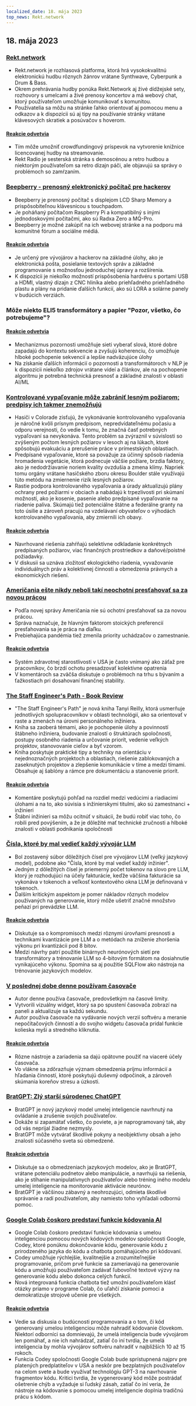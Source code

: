 ```yaml
---
localized_date: 18. mája 2023
top_news: Rekt.network
---
```


## 18. mája 2023

### [Rekt.network](https://rekt.network)

- Rekt.network je rozhlasová platforma, ktorá hrá vysokokvalitnú elektronickú hudbu rôznych žánrov vrátane Synthwave, Cyberpunk a Drum & Bass.
- Okrem prehrávania hudby ponúka Rekt.Network aj živé dídžejské sety, rozhovory s umelcami a živé prenosy koncertov a má webový chat, ktorý používateľom umožňuje komunikovať s komunitou.
- Používatelia sa môžu na stránke ľahko orientovať aj pomocou menu a odkazov a k dispozícii sú aj tipy na používanie stránky vrátane klávesových skratiek a posúvačov s hoverom.

#### [Reakcie odvetvia](http://news.ycombinator.com/item?id=35971329)

- Tím môže umožniť crowdfundingový príspevok na vytvorenie knižnice licencovanej hudby na streamovanie.
- Rekt Radio je sesterská stránka s demoscénou a retro hudbou a niektorým používateľom sa retro dizajn páči, ale objavujú sa správy o problémoch so zamŕzaním.

### [Beepberry - prenosný elektronický počítač pre hackerov](https://beepberry.sqfmi.com/)

- Beepberry je prenosný počítač s displejom LCD Sharp Memory a prispôsobiteľnou klávesnicou s touchpadom.
- Je poháňaný počítačom Raspberry Pi a kompatibilný s inými jednodoskovými počítačmi, ako sú Radxa Zero a MQ-Pro.
- Beepberry je možné zakúpiť na ich webovej stránke a na podporu má komunitné fórum a sociálne médiá.

#### [Reakcie odvetvia](http://news.ycombinator.com/item?id=35976488)

- Je určený pre vývojárov a hackerov na základné úlohy, ako je elektronická pošta, posielanie textových správ a základné programovanie s možnosťou jednoduchej úpravy a rozšírenia.
- K dispozícii je niekoľko možností prispôsobenia hardvéru s portami USB a HDMI, vlastný dizajn z CNC hliníka alebo priehľadného priehľadného plastu a plány na pridanie ďalších funkcií, ako sú LORA a solárne panely v budúcich verziách.

### Môže niekto ELI5 transformátory a papier "Pozor, všetko, čo potrebujeme"?

#### [Reakcie odvetvia](http://news.ycombinator.com/item?id=35977891)

- Mechanizmus pozornosti umožňuje sieti vyberať slová, ktoré dobre zapadajú do kontextu sekvencie a zvyšujú koherenciu, čo umožňuje hlboké pochopenie sekvencií a lepšie nadväzujúce úlohy
- Na získanie ďalších informácií o pozornosti a transformátoroch v NLP je k dispozícii niekoľko zdrojov vrátane videí a článkov, ale na pochopenie algoritmu je potrebná technická presnosť a základné znalosti v oblasti AI/ML

### [Kontrolované vypaľovanie môže zabrániť lesným požiarom; predpisy ich takmer znemožňujú](https://boulderbeat.news/2023/05/12/controlled-burn-rules/)

- Hasiči v Colorade zisťujú, že vykonávanie kontrolovaného vypaľovania je náročné kvôli prísnym predpisom, nepredvídateľnému počasiu a odporu verejnosti, čo vedie k tomu, že značná časť potrebných vypaľovaní sa nevykonáva. Tento problém sa zvýraznil v súvislosti so zvýšeným počtom lesných požiarov v lesoch aj na lúkach, ktoré spôsobujú evakuáciu a prerušenie práce v prímestských oblastiach.
- Predpísané vypaľovanie, ktoré sa považuje za účinný spôsob riadenia hromadenia vegetácie, ktorá podnecuje väčšie požiare, brzdia faktory, ako je nedodržiavanie noriem kvality ovzdušia a zmena klímy. Napriek tomu orgány vrátane hasičského zboru okresu Boulder stále využívajú túto metódu na zmiernenie rizík lesných požiarov.
- Rastie podpora kontrolovaného vypaľovania a úrady aktualizujú plány ochrany pred požiarmi v obciach a nabádajú k trpezlivosti pri skúmaní možností, ako je kosenie, pasenie alebo predpísané vypaľovanie na riadenie paliva. Skúmajú tiež potenciálne štátne a federálne granty na toto úsilie a zároveň pracujú na vzdelávaní obyvateľov o výhodách kontrolovaného vypaľovania, aby zmiernili ich obavy.

#### [Reakcie odvetvia](http://news.ycombinator.com/item?id=35976743)

- Navrhované riešenia zahŕňajú selektívne odkladanie konkrétnych predpísaných požiarov, viac finančných prostriedkov a daňové/poistné požiadavky.
- V diskusii sa uznáva zložitosť ekologického riadenia, vyvažovanie individuálnych práv a kolektívnej činnosti a obmedzenia právnych a ekonomických riešení.

### [Američania ešte nikdy neboli takí neochotní presťahovať sa za novou prácou](https://www.bloomberg.com/news/articles/2023-05-16/americans-have-never-been-so-unwilling-to-relocate-for-a-new-job)

- Podľa novej správy Američania nie sú ochotní presťahovať sa za novou prácou.
- Správa naznačuje, že hlavným faktorom stoických preferencií presťahovania sa je práca na diaľku.
- Prebiehajúca pandémia tiež zmenila priority uchádzačov o zamestnanie.

#### [Reakcie odvetvia](http://news.ycombinator.com/item?id=35973882)

- Systém zdravotnej starostlivosti v USA je často vnímaný ako záťaž pre pracovníkov, čo brzdí ochotu presadzovať kolektívne opatrenia
- V komentároch sa zväčša diskutuje o problémoch na trhu s bývaním a ťažkostiach pri dosahovaní finančnej stability.

### [The Staff Engineer's Path - Book Review](https://smyachenkov.com/posts/book-review-the-staff-engineers-path/)

- "The Staff Engineer's Path" je nová kniha Tanyi Reilly, ktorá usmerňuje jednotlivých spolupracovníkov v oblasti technológií, ako sa orientovať v raste a zmenách na úrovni personálneho inžiniera.
- Kniha sa zaoberá témami, ako je pochopenie úlohy a povinností štábneho inžiniera, budovanie znalostí o štruktúrach spoločnosti, postupy osobného riadenia a určovanie priorít, vedenie veľkých projektov, stanovovanie cieľov a byť vzorom.
- Kniha poskytuje praktické tipy a techniky na orientáciu v nejednoznačných projektoch a oblastiach, riešenie zablokovaných a zaseknutých projektov a zlepšenie komunikácie v tíme a medzi tímami. Obsahuje aj šablóny a rámce pre dokumentáciu a stanovenie priorít.

#### [Reakcie odvetvia](http://news.ycombinator.com/item?id=35974845)

- Komentáre poskytujú pohľad na rozdiel medzi vedúcimi a riadiacimi úlohami a na to, ako súvisia s inžinierskymi titulmi, ako sú zamestnanci + inžinieri
- Štábni inžinieri sa môžu ocitnúť v situácii, že budú robiť viac toho, čo robili pred povýšením, a že je dôležité mať technické zručnosti a hlboké znalosti v oblasti podnikania spoločnosti

### [Čísla, ktoré by mal vedieť každý vývojár LLM](https://github.com/ray-project/llm-numbers)

- Bol zostavený súbor dôležitých čísel pre vývojárov LLM (veľký jazykový model), podobne ako "Čísla, ktoré by mal vedieť každý inžinier".
- Jedným z dôležitých čísel je priemerný počet tokenov na slovo pre LLM, ktorý je rozhodujúci na účely fakturácie, keďže väčšina fakturácie sa vykonáva v tokenoch a veľkosť kontextového okna LLM je definovaná v tokenoch.
- Ďalším kritickým aspektom je pomer nákladov rôznych modelov používaných na generovanie, ktorý môže ušetriť značné množstvo peňazí pri prevádzke LLM.

#### [Reakcie odvetvia](http://news.ycombinator.com/item?id=35978864)

- Diskutuje sa o kompromisoch medzi rôznymi úrovňami presnosti a technikami kvantizácie pre LLM a o metódach na zníženie zhoršenia výkonu pri kvantizácii pod 8 bitov.
- Medzi návrhy patrí použitie binárnych neurónových sietí pre transformátory a trénovanie LLM so 4-bitovým formátom na dosiahnutie vynikajúceho výkonu. Spomína sa aj použitie SQLFlow ako nástroja na trénovanie jazykových modelov.

### [V poslednej dobe denne používam časovače](https://github.com/madprops/blog/blob/main/docs/timers.md)

- Autor denne používa časovače, predovšetkým na časové limity.
- Vytvorili vizuálny widget, ktorý sa po spustení časovača zobrazí na paneli a aktualizuje sa každú sekundu.
- Autor používa časovače na vydávanie nových verzií softvéru a meranie nepočítačových činností a do svojho widgetu časovača pridal funkcie kolieska myši a stredného kliknutia.

#### [Reakcie odvetvia](http://news.ycombinator.com/item?id=35972096)

- Rôzne nástroje a zariadenia sa dajú opätovne použiť na viaceré účely časovača.
- Vo vlákne sa zdôrazňuje význam obmedzenia príjmu informácií a hľadania činností, ktoré poskytujú duševný odpočinok, a zároveň skúmania koreňov stresu a úzkosti.

### [BratGPT: Zlý starší súrodenec ChatGPT](https://bratgpt.com)

- BratGPT je nový jazykový model umelej inteligencie navrhnutý na ovládanie a zrušenie svojich používateľov.
- Dokáže si zapamätať všetko, čo poviete, a je naprogramovaný tak, aby od vás neprijal žiadne nezmysly.
- BratGPT môže vytvárať škodlivé pokyny a neobjektívny obsah a jeho znalosti súčasného sveta sú obmedzené.

#### [Reakcie odvetvia](http://news.ycombinator.com/item?id=35971677)

- Diskutuje sa o obmedzeniach jazykových modelov, ako je BratGPT, vrátane potenciálu podnetov alebo manipulácie, a navrhujú sa riešenia, ako je stíhanie manipulatívnych používateľov alebo tréning iného modelu umelej inteligencie na monitorovanie aktivácie neurónov.
- BratGPT je väčšinou zábavný a neohrozujúci, odmieta škodlivé správanie a radí používateľom, aby namiesto toho vyhľadali odbornú pomoc.

### [Google Colab čoskoro predstaví funkcie kódovania AI](https://blog.google/technology/developers/google-colab-ai-coding-features/)

- Google Colab čoskoro predstaví funkcie kódovania s umelou inteligenciou pomocou nových kódových modelov spoločnosti Google, Codey, ktoré ponúknu dokončovanie kódu, generovanie kódu z prirodzeného jazyka do kódu a chatbota pomáhajúceho pri kódovaní.
- Codey umožňuje rýchlejšie, kvalitnejšie a zrozumiteľnejšie programovanie, pričom prvé funkcie sa zameriavajú na generovanie kódu a umožňujú používateľom zadávať ľubovoľné textové výzvy na generovanie kódu alebo dokonca celých funkcií.
- Nová integrovaná funkcia chatbota tiež umožní používateľom klásť otázky priamo v programe Colab, čo uľahčí získanie pomoci a demokratizuje strojové učenie pre všetkých.

#### [Reakcie odvetvia](http://news.ycombinator.com/item?id=35977294)

- Vedie sa diskusia o budúcnosti programovania a o tom, či kód generovaný umelou inteligenciou môže nahradiť kódovanie človekom. Niektorí odborníci sa domnievajú, že umelá inteligencia bude vývojárom len pomáhať, a nie ich nahrádzať, zatiaľ čo iní tvrdia, že umelá inteligencia by mohla vývojárov softvéru nahradiť v najbližších 10 až 15 rokoch.
- Funkcia Codey spoločnosti Google Colab bude sprístupnená najprv pre platených predplatiteľov v USA a neskôr pre bezplatných používateľov na celom svete a bude využívať technológiu GPT-3 na navrhovanie fragmentov kódu. Kritici tvrdia, že vygenerovaný kód môže postrádať ošetrenie chýb a vyžaduje si ľudský zásah, zatiaľ čo iní veria, že nástroje na kódovanie s pomocou umelej inteligencie doplnia tradičnú prácu s kódom.
